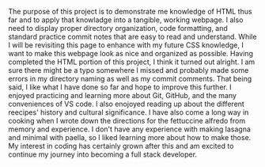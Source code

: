 The purpose of this project is to demonstrate me knowledge of HTML thus far and to apply that knowladge into a tangible, working webpage. I also need to display proper directory organization, code formatting, and standard practice commit notes that are easy to read and understand. While I will be revisiting this page to enhance with my future CSS knowledge, I want to make this webpage look as nice and organized as possible.
Having completed the HTML portion of this project, I think it turned out alright. I am sure there might be a typo somewhere I missed and probably made some errors in my directory naming as well as my commit comments. That being said, I like what I have done so far and hope to improve this further. I enjoyed practicing and learning more about Git, GitHub, and the many conveniences of VS code. I also enojoyed reading up about the different reecipes' history and cultural significance. I have also come a long way in cooking when I wrote down the directions for the fettuccine alfredo from memory and experience. I don't have any experience with making lasagna and minimal with paella, so I liked learning more about how to make those.
My interest in coding has certainly grown after this and am excited to continue my journey into becoming a full stack developer.